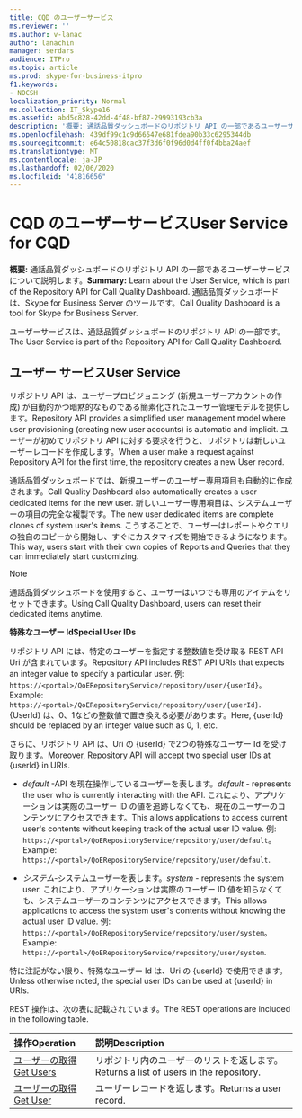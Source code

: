 ```yaml
---
title: CQD のユーザーサービス
ms.reviewer: ''
ms.author: v-lanac
author: lanachin
manager: serdars
audience: ITPro
ms.topic: article
ms.prod: skype-for-business-itpro
f1.keywords:
- NOCSH
localization_priority: Normal
ms.collection: IT_Skype16
ms.assetid: abd5c828-42dd-4f48-bf87-29993193cb3a
description: '概要: 通話品質ダッシュボードのリポジトリ API の一部であるユーザーサービスについて説明します。 通話品質ダッシュボードは、Skype for Business Server のツールです。'
ms.openlocfilehash: 439df99c1c9d66547e681fdea90b33c6295344db
ms.sourcegitcommit: e64c50818cac37f3d6f0f96d0d4ff0f4bba24aef
ms.translationtype: MT
ms.contentlocale: ja-JP
ms.lasthandoff: 02/06/2020
ms.locfileid: "41816656"
---
```

# <a name="user-service-for-cqd"></a><span data-ttu-id="3fbf0-104">CQD のユーザーサービス</span><span class="sxs-lookup"><span data-stu-id="3fbf0-104">User Service for CQD</span></span>
 
<span data-ttu-id="3fbf0-105">**概要:** 通話品質ダッシュボードのリポジトリ API の一部であるユーザーサービスについて説明します。</span><span class="sxs-lookup"><span data-stu-id="3fbf0-105">**Summary:** Learn about the User Service, which is part of the Repository API for Call Quality Dashboard.</span></span> <span data-ttu-id="3fbf0-106">通話品質ダッシュボードは、Skype for Business Server のツールです。</span><span class="sxs-lookup"><span data-stu-id="3fbf0-106">Call Quality Dashboard is a tool for Skype for Business Server.</span></span>
  
<span data-ttu-id="3fbf0-107">ユーザーサービスは、通話品質ダッシュボードのリポジトリ API の一部です。</span><span class="sxs-lookup"><span data-stu-id="3fbf0-107">The User Service is part of the Repository API for Call Quality Dashboard.</span></span>
  
## <a name="user-service"></a><span data-ttu-id="3fbf0-108">ユーザー サービス</span><span class="sxs-lookup"><span data-stu-id="3fbf0-108">User Service</span></span>

<span data-ttu-id="3fbf0-109">リポジトリ API は、ユーザープロビジョニング (新規ユーザーアカウントの作成) が自動的かつ暗黙的なものである簡素化されたユーザー管理モデルを提供します。</span><span class="sxs-lookup"><span data-stu-id="3fbf0-109">Repository API provides a simplified user management model where user provisioning (creating new user accounts) is automatic and implicit.</span></span> <span data-ttu-id="3fbf0-110">ユーザーが初めてリポジトリ API に対する要求を行うと、リポジトリは新しいユーザーレコードを作成します。</span><span class="sxs-lookup"><span data-stu-id="3fbf0-110">When a user make a request against Repository API for the first time, the repository creates a new User record.</span></span> 
  
<span data-ttu-id="3fbf0-111">通話品質ダッシュボードでは、新規ユーザーのユーザー専用項目も自動的に作成されます。</span><span class="sxs-lookup"><span data-stu-id="3fbf0-111">Call Quality Dashboard also automatically creates a user dedicated items for the new user.</span></span> <span data-ttu-id="3fbf0-112">新しいユーザー専用項目は、システムユーザーの項目の完全な複製です。</span><span class="sxs-lookup"><span data-stu-id="3fbf0-112">The new user dedicated items are complete clones of system user's items.</span></span> <span data-ttu-id="3fbf0-113">こうすることで、ユーザーはレポートやクエリの独自のコピーから開始し、すぐにカスタマイズを開始できるようになります。</span><span class="sxs-lookup"><span data-stu-id="3fbf0-113">This way, users start with their own copies of Reports and Queries that they can immediately start customizing.</span></span> 
  
> [!NOTE]
> <span data-ttu-id="3fbf0-114">通話品質ダッシュボードを使用すると、ユーザーはいつでも専用のアイテムをリセットできます。</span><span class="sxs-lookup"><span data-stu-id="3fbf0-114">Using Call Quality Dashboard, users can reset their dedicated items anytime.</span></span> 
  
 <span data-ttu-id="3fbf0-115">**特殊なユーザー Id**</span><span class="sxs-lookup"><span data-stu-id="3fbf0-115">**Special User IDs**</span></span>
  
<span data-ttu-id="3fbf0-116">リポジトリ API には、特定のユーザーを指定する整数値を受け取る REST API Uri が含まれています。</span><span class="sxs-lookup"><span data-stu-id="3fbf0-116">Repository API includes REST API URIs that expects an integer value to specify a particular user.</span></span> <span data-ttu-id="3fbf0-117">例: `https://<portal>/QoERepositoryService/repository/user/{userId}`。</span><span class="sxs-lookup"><span data-stu-id="3fbf0-117">Example:  `https://<portal>/QoERepositoryService/repository/user/{userId}`.</span></span> <span data-ttu-id="3fbf0-118">{UserId} は、0、1などの整数値で置き換える必要があります。</span><span class="sxs-lookup"><span data-stu-id="3fbf0-118">Here, {userId} should be replaced by an integer value such as 0, 1, etc.</span></span>
  
<span data-ttu-id="3fbf0-119">さらに、リポジトリ API は、Uri の {userId} で2つの特殊なユーザー Id を受け取ります。</span><span class="sxs-lookup"><span data-stu-id="3fbf0-119">Moreover, Repository API will accept two special user IDs at {userId} in URIs.</span></span>
  
-  <span data-ttu-id="3fbf0-120">*default* -API を現在操作しているユーザーを表します。</span><span class="sxs-lookup"><span data-stu-id="3fbf0-120">*default*  - represents the user who is currently interacting with the API.</span></span> <span data-ttu-id="3fbf0-121">これにより、アプリケーションは実際のユーザー ID の値を追跡しなくても、現在のユーザーのコンテンツにアクセスできます。</span><span class="sxs-lookup"><span data-stu-id="3fbf0-121">This allows applications to access current user's contents without keeping track of the actual user ID value.</span></span> <span data-ttu-id="3fbf0-122">例: `https://<portal>/QoERepositoryService/repository/user/default`。</span><span class="sxs-lookup"><span data-stu-id="3fbf0-122">Example: `https://<portal>/QoERepositoryService/repository/user/default`.</span></span>
    
-  <span data-ttu-id="3fbf0-123">*システム*-システムユーザーを表します。</span><span class="sxs-lookup"><span data-stu-id="3fbf0-123">*system*  - represents the system user.</span></span> <span data-ttu-id="3fbf0-124">これにより、アプリケーションは実際のユーザー ID 値を知らなくても、システムユーザーのコンテンツにアクセスできます。</span><span class="sxs-lookup"><span data-stu-id="3fbf0-124">This allows applications to access the system user's contents without knowing the actual user ID value.</span></span> <span data-ttu-id="3fbf0-125">例: `https://<portal>/QoERepositoryService/repository/user/system`。</span><span class="sxs-lookup"><span data-stu-id="3fbf0-125">Example: `https://<portal>/QoERepositoryService/repository/user/system`.</span></span>
    
<span data-ttu-id="3fbf0-126">特に注記がない限り、特殊なユーザー Id は、Uri の {userId} で使用できます。</span><span class="sxs-lookup"><span data-stu-id="3fbf0-126">Unless otherwise noted, the special user IDs can be used at {userId} in URIs.</span></span> 
  
<span data-ttu-id="3fbf0-127">REST 操作は、次の表に記載されています。</span><span class="sxs-lookup"><span data-stu-id="3fbf0-127">The REST operations are included in the following table.</span></span>
  
|<span data-ttu-id="3fbf0-128">**操作**</span><span class="sxs-lookup"><span data-stu-id="3fbf0-128">**Operation**</span></span>|<span data-ttu-id="3fbf0-129">**説明**</span><span class="sxs-lookup"><span data-stu-id="3fbf0-129">**Description**</span></span>|
|:-----|:-----|
|[<span data-ttu-id="3fbf0-130">ユーザーの取得</span><span class="sxs-lookup"><span data-stu-id="3fbf0-130">Get Users</span></span>](get-users.md) <br/> |<span data-ttu-id="3fbf0-131">リポジトリ内のユーザーのリストを返します。</span><span class="sxs-lookup"><span data-stu-id="3fbf0-131">Returns a list of users in the repository.</span></span>  <br/> |
|[<span data-ttu-id="3fbf0-132">ユーザーの取得</span><span class="sxs-lookup"><span data-stu-id="3fbf0-132">Get User</span></span>](get-user.md) <br/> |<span data-ttu-id="3fbf0-133">ユーザーレコードを返します。</span><span class="sxs-lookup"><span data-stu-id="3fbf0-133">Returns a user record.</span></span>  <br/> |
   

